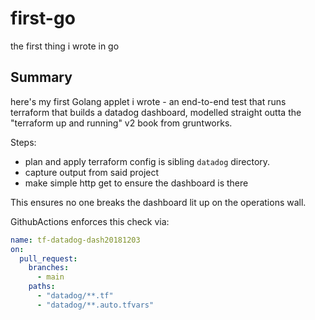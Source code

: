 # first-go

the first thing i wrote in go

## Summary

here's my first Golang applet i wrote - an end-to-end test that runs terraform that builds a datadog dashboard, modelled straight outta the "terraform up and running" v2 book from gruntworks.

Steps:

- plan and apply terraform config is sibling `datadog` directory.
- capture output from said project
- make simple http get to ensure the dashboard is there

This ensures no one breaks the dashboard lit up on the operations wall.

GithubActions enforces this check via:

```yaml
name: tf-datadog-dash20181203
on:
  pull_request:
    branches:
      - main
    paths:
      - "datadog/**.tf"
      - "datadog/**.auto.tfvars"
```
